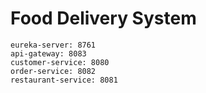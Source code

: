 # Food Delivery System
```
eureka-server: 8761
api-gateway: 8083
customer-service: 8080
order-service: 8082
restaurant-service: 8081

```
